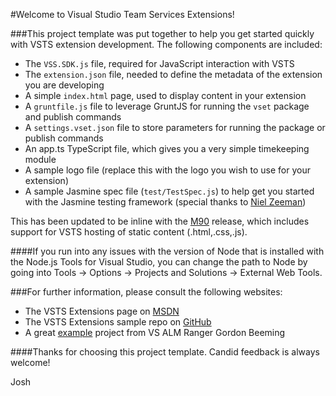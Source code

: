 #Welcome to Visual Studio Team Services Extensions!

###This project template was put together to help you get started quickly with VSTS extension development.  The following components are included:

- The `VSS.SDK.js` file, required for JavaScript interaction with VSTS
- The `extension.json` file, needed to define the metadata of the extension you are developing
- A simple `index.html` page, used to display content in your extension
- A `gruntfile.js` file to leverage GruntJS for running the `vset` package and publish commands
- A `settings.vset.json` file to store parameters for running the package or publish commands
- An app.ts TypeScript file, which gives you a very simple timekeeping module
- A sample logo file (replace this with the logo you wish to use for your extension)
- A sample Jasmine spec file (`test/TestSpec.js`) to help get you started with the Jasmine testing framework (special thanks to [Niel Zeeman](http://blogs.msdn.com/b/willy-peter_schaub/archive/2013/11/01/introducing-the-visual-studio-alm-rangers-niel-zeeman.aspx))

This has been updated to be inline with the [M90](https://www.visualstudio.com/en-us/integrate/extensions/support/release-notes) release, which includes support for VSTS hosting of static content (.html,.css,.js).

####If you run into any issues with the version of Node that is installed with the Node.js Tools for Visual Studio, you can change the path to Node by going into Tools -> Options -> Projects and Solutions -> External Web Tools.

###For further information, please consult the following websites:
- The VSTS Extensions page on [MSDN](https://www.visualstudio.com/en-us/integrate/extensions/overview)
- The VSTS Extensions sample repo on [GitHub](https://github.com/Microsoft/vso-extension-samples)
- A great [example](https://binary-stuff.com/post/a-hello-world-for-vso-extensions) project from VS ALM Ranger Gordon Beeming

####Thanks for choosing this project template.  Candid feedback is always welcome!

Josh